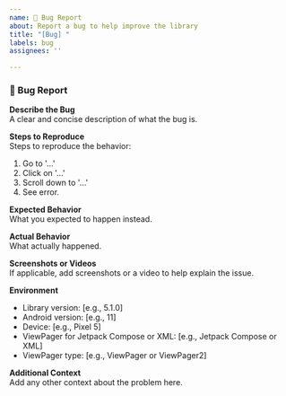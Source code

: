 ```yaml
---
name: 🐛 Bug Report
about: Report a bug to help improve the library
title: "[Bug] "
labels: bug
assignees: ''

---
```


### 🐛 Bug Report

**Describe the Bug**  
A clear and concise description of what the bug is.

**Steps to Reproduce**  
Steps to reproduce the behavior:

1. Go to '...'
2. Click on '...'
3. Scroll down to '...'
4. See error.

**Expected Behavior**  
What you expected to happen instead.

**Actual Behavior**  
What actually happened.

**Screenshots or Videos**  
If applicable, add screenshots or a video to help explain the issue.

**Environment**

- Library version: [e.g., 5.1.0]
- Android version: [e.g., 11]
- Device: [e.g., Pixel 5]
- ViewPager for Jetpack Compose or XML: [e.g., Jetpack Compose or XML]
- ViewPager type: [e.g., ViewPager or ViewPager2]

**Additional Context**  
Add any other context about the problem here.
